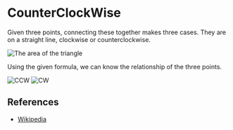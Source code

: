 # CounterClockWise

Given three points, connecting these together makes three cases.
They are on a straight line, clockwise or counterclockwise.

![The area of the triangle](http://images.se2.naver.com/smedit/2011/6/24/gpawyh6yge4g5k.jpg)

Using the given formula, we can know the relationship of the three points.

![CCW](https://blogfiles.pstatic.net/20160822_71/kks227_1471868355629lRTzX_PNG/1.png)
![CW](https://blogfiles.pstatic.net/20160822_299/kks227_1471868356006BEGAC_PNG/2.png)


## References

- [Wikipedia](https://en.wikipedia.org/wiki/Graham_scan)
